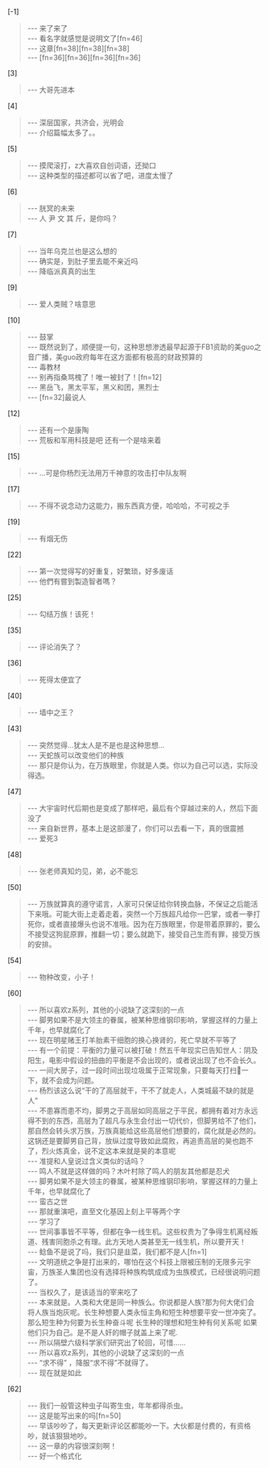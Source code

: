 
[-1] 
>--- 来了来了<br>
>--- 看名字就感觉是说明文了[fn=46]<br>
>--- 这章[fn=38][fn=38][fn=38]<br>
>--- [fn=36][fn=36][fn=36][fn=36]<br>

[3] 
>--- 大哥先进本<br>

[4] 
>--- 深层国家，共济会，光明会<br>
>--- 介绍篇幅太多了。。<br>

[5] 
>--- 摸爬滚打，z大喜欢自创词语，还拗口<br>
>--- 这种类型的描述都可以省了吧，进度太慢了<br>

[6] 
>--- 胱冥的未来<br>
>--- 人 尹  文  其 斤，是你吗？<br>

[7] 
>--- 当年乌克兰也是这么想的<br>
>--- 确实是，到肚子里去能不亲近吗<br>
>--- 降临派真真的出生<br>

[9] 
>--- 爱人类贼？啥意思<br>

[10] 
>--- 鼓掌<br>
>--- 既然说到了，顺便提一句，这种思想渗透最早起源于FB1资助的美guo之音广播，美guo政府每年在这方面都有极高的财政预算的<br>
>--- 毒教材<br>
>--- 别再指桑骂槐了！唯一被封了！[fn=12]<br>
>--- 黑岳飞，黑太平军，黑义和团，黑烈士<br>
>--- [fn=32]最说人<br>

[12] 
>--- 还有一个是康陶<br>
>--- 荒板和军用科技是吧 还有一个是啥来着<br>

[15] 
>--- …可是你杨烈无法用万千神意的攻击打中队友啊<br>

[17] 
>--- 不得不说念动力这能力，搬东西真方便，哈哈哈，不可视之手<br>

[19] 
>--- 有烟无伤<br>

[22] 
>--- 第一次觉得写的好重复，好繁琐，好多废话<br>
>--- 他們有嘗到製造智者嗎？<br>

[25] 
>--- 勾结万族！该死！<br>

[35] 
>--- 评论消失了？<br>

[36] 
>--- 死得太便宜了<br>

[40] 
>--- 墙中之王？<br>

[43] 
>--- 突然觉得…犹太人是不是也是这种思想…<br>
>--- 天蛇族可以改变他们的种族<br>
>--- 那只是你认为，在万族眼里，你就是人类。你以为自己可以选，实际没得选。<br>

[47] 
>--- 大宇宙时代后期也是变成了那样吧，最后有个穿越过来的人，然后下面没了<br>
>--- 来自新世界，基本上是这部漫了，你们可以去看一下，真的很震撼<br>
>--- 爱死3<br>

[48] 
>--- 张老师真知灼见，弟，必不能忘<br>

[50] 
>--- 万族就算真的遵守诺言，人家可只保证给你转换血脉，不保证之后能活下来哦。可能大街上走着走着，突然一个万族超凡给你一巴掌，或者一拳打死你，或者直接爆头也说不准哦。因为在万族眼里，你是带着原罪的，要么不接受这狗屁原罪，推翻一切；要么就跪下，接受自己生而有罪，接受万族的安排。<br>

[54] 
>--- 物种改变，小子！<br>

[60] 
>--- 所以喜欢z系列，其他的小说缺了这深刻的一点<br>
>--- 脚男如果不是大领主的眷属，被某种思维钢印影响，掌握这样的力量上千年，也早就腐化了<br>
>--- 现在明星赌王打羊胎素干细胞的换心换肾的，死亡早就不平等了<br>
>--- 有一个前提：平衡的力量可以被打破！然五千年现实已告知世人：阴及阳生，电影中假设的扭曲的平衡是不会出现的，或者说出现了也不会长久。<br>
>--- 一间大房子，过一段时间出现垃圾属于正常现象，只要每天打扫🧹一下，就不会成为问题。<br>
>--- 杨烈该这么说“干的了高层就干，干不了就走人，人类城最不缺的就是人”<br>
>--- 不患寡而患不均，脚男之于高层如同高层之于平民，都拥有着对方永远得不到的东西，高层为了超凡与永生会付出一切代价，但脚男给不了他们，那自然会转头求万族，万族真能给这些高层他们想要的，腐化就是必然的。这锅还是要脚男自己背，放纵过度导致如此腐败，再追责高层的昊也跑不了，烈火炼真金，说不定这本来就是昊的本意呢<br>
>--- 准提和人皇说过含义类似的话吗？<br>
>--- 鸣人不就是这样做的吗？木叶村除了鸣人的朋友其他都是忍犬<br>
>--- 脚男如果不是大领主的眷属，被某种思维钢印影响，掌握这样的力量上千年，也早就腐化了<br>
>--- 蛮古之世<br>
>--- 那就重演吧，直至文化基因上刻上平等两个字<br>
>--- 学习了<br>
>--- 世间事事皆不平等，但都在争一线生机。这些权贵为了争得生机离经叛道、残害同胞杀之有理。此方天地人类甚至无一线生机，所以要开天！<br>
>--- 鲶鱼不是说了吗，我们只是韭菜，我们都不是人[fn=1]<br>
>--- 文明道统之争是打出来的，哪怕在这个科技上限被压制的无限多元宇宙，万族圣人集团也没有选择将种族构筑成成为虫族模式，已经很说明问题了。<br>
>--- 当权久了，是该适当的宰来吃了<br>
>--- 本来就是。人类和大佬是同一种族么。你说都是人族?那为何大佬们会将人族当炮灰呢。长生种想要人类永恒主角和短生种想要平安一世冲突了。那么短生种为何要为长生种奋斗呢 长生种的理想和短生种有何关系呢  如果他们只为自己。是不是人奸的帽子就盖上来了呢.<br>
>--- 所以隔壁六级科学家们研究出了轮回，可惜……<br>
>--- 所以喜欢z系列，其他的小说缺了这深刻的一点<br>
>--- “求不得” ，降服“求不得”不就得了。<br>
>--- 现在就是如此<br>

[62] 
>--- 我们一般管这种虫子叫寄生虫，年年都得杀虫。<br>
>--- 这是能写出来的吗[fn=50]<br>
>--- 早该吵吵了，每天更新评论区都能吵一下。大伙都是付费的，有资格吵，就该狠狠地吵。<br>
>--- 这一章的内容很深刻啊！<br>
>--- 好一个格式化<br>
